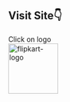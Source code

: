 <div align="left"><h2> Visit Site👇 </h2> </div>

<span align="left" style="margin-right:10px;">Click on logo</span>  
<a href="https://omkarpunjapwar.github.io/E-commerce/" target="_blank"><img  width="100px" src="https://i.ibb.co/W65pY9k/flipkart-logo.png" alt="flipkart-logo" border="0"></a>
